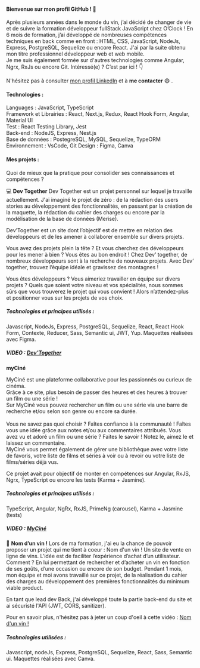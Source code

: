 #### Bienvenue sur mon profil GitHub ! 👋

Après plusieurs années dans le monde du vin, j’ai décidé de changer de vie et de suivre la formation développeur fullStack JavaScript chez O’Clock ! En 6 mois de formation, j’ai développé de nombreuses compétences techniques en back comme en front : HTML, CSS, JavaScript, NodeJs, Express, PostgreSQL, Sequelize ou encore React. J'ai par la suite obtenu mon titre professionnel développeur web et web mobile. <br/>
Je me suis également formée sur d'autres technologies comme Angular, Ngrx, RxJs ou encore Git. 
Intéressé(e) ? C’est par ici ! :point_down:

N'hésitez pas à consulter [mon profil LinkedIn](https://www.linkedin.com/in/margaux-perrier/) et à **me contacter** :smile: .

#### Technologies : 

Languages : JavaScript, TypeScript <br/>
Framework et Librairies : React, Next.js, Redux, React Hook Form, Angular, Material UI <br/>
Test : React Testing Library, Jest <br/>
Back-end : NodeJS, Express, Nest.js <br/>
Base de données : PostegreSQL, MySQL, Sequelize, TypeORM <br/>
Environnement : VsCode, Git
Design : Figma, Canva


#### Mes projets :

Quoi de mieux que la pratique pour consolider ses connaissances et compétences ? 

:computer: **Dev Together** 
Dev Together est un projet personnel sur lequel je travaille actuellement. J'ai imaginé le projet de zéro : de la rédaction des users stories au développement des fonctionnalités, en passant par la création de la maquette, la rédaction du cahier des charges ou encore par la modélisation de la base de données (Merise). 

Dev’Together est un site dont l’objectif est de mettre en relation des développeurs et de les amener à collaborer ensemble sur divers projets.

Vous avez des projets plein la tête ? Et vous cherchez des développeurs pour les mener à bien ? 
Vous êtes au bon endroit ! Chez Dev’ together, de nombreux développeurs sont à la recherche de nouveaux projets. Avec Dev’ together, trouvez l’équipe idéale et gravissez des montagnes ! 

Vous êtes développeurs ? Vous aimeriez travailler en équipe sur divers projets ? Quels que soient votre niveau et vos spécialités, nous sommes sûrs que vous trouverez le projet qui vous convient ! Alors n’attendez-plus et positionner vous sur les projets de vos choix. 

##### Technologies et principes utilisés :
Javascript, NodeJs, Express, PostgreSQL, Sequelize, React, React Hook Form, Contexte, Reducer, Sass, Semantic ui, JWT, Yup. Maquettes réalisées avec Figma. 

##### VIDEO : [Dev'Together](https://www.canva.com/design/DAFhT-DVwc8/SZFQFNZVdZ5zzXkq6hvzBg/watch?utm_content=DAFhT-DVwc8&utm_campaign=designshare&utm_medium=link&utm_source=publishsharelink)

**myCiné**

MyCiné est une plateforme collaborative pour les passionnés ou curieux de cinéma. <br/> 
Grâce à ce site, plus besoin de passer des heures et des heures à trouver un film ou une série ! <br/>
Sur MyCiné vous pouvez rechercher un film ou une série via une barre de recherche et/ou selon
son genre ou encore sa durée. </br>
<br/>
Vous ne savez pas quoi choisir ? Faîtes confiance à la communauté ! Faîtes vous une idée
grâce aux notes et/ou aux commentaires attribués. Vous avez vu et adoré un film ou une
série ? Faites le savoir ! Notez le, aimez le et laissez un commentaire. </br>
MyCiné vous permet également de gérer une bibliothèque avec votre liste de favoris, votre
liste de films et séries à voir ou à revoir ou votre liste de films/séries déjà vus.

Ce projet avait pour objectif de monter en compétences sur Angular, RxJS, Ngrx, TypeScript ou encore les tests (Karma + Jasmine). <br/>

##### Technologies et principes utilisés :
TypeScript, Angular, NgRx, RxJS, PrimeNg (carousel), Karma + Jasmine (tests) 

##### VIDEO : [MyCiné](https://www.canva.com/design/DAFhTxeje6A/g_zd7tOQ4puKmy48zj_cCw/watch?utm_content=DAFhTxeje6A&utm_campaign=designshare&utm_medium=link&utm_source=publishsharelink)


:wine_glass: **Nom d’un vin !**
Lors de ma formation, j'ai eu la chance de pouvoir proposer un projet qui me tient à coeur : Nom d'un vin ! Un site de vente en ligne de vins. 
L'idée est de faciliter l’expérience d’achat d’un utilisateur. Comment ? En lui permettant de rechercher et d’acheter un vin en fonction de ses goûts, d’une occasion ou encore de son budget. 
Pendant 1 mois, mon équipe et moi avons travaillé sur ce projet, de la réalisation du cahier des charges au développement des premières fonctionnalités du minimum viable product. 

En tant que lead dev Back, j'ai développé toute la partie back-end du site et ai sécuristé l'API (JWT, CORS, sanitizer). 

Pour en savoir plus, n'hésitez pas à jeter un coup d'oeil à cette vidéo : [Nom d'un vin ! ](https://www.linkedin.com/posts/margaux-perrier_cher-r%C3%A9seau-apr%C3%A8s-plusieurs-ann%C3%A9es-dans-ugcPost-7001468301771956224-8sVc?utm_source=share&utm_medium=member_desktop)

##### Technologies utilisées : 
Javascript, nodeJs, Express, PostgreSQL, Sequelize, React, Sass, Semantic ui. Maquettes réalisées avec Canva. 
